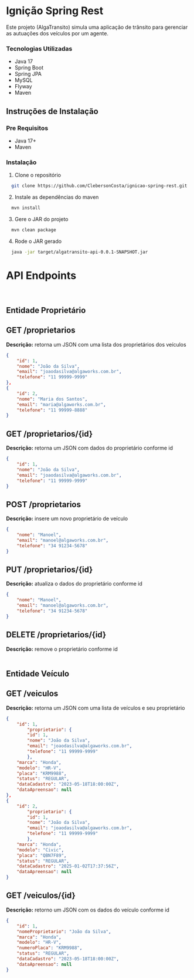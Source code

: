 # Ignição Spring Rest
Este projeto (AlgaTransito) simula uma aplicação de trânsito para gerenciar as autuações dos veículos por um agente.

### Tecnologias Utilizadas
- Java 17
- Spring Boot
- Spring JPA
- MySQL
- Flyway
- Maven

## Instruções de Instalação

### Pre Requisitos
- Java 17+
- Maven

### Instalação

1. Clone o repositório
   
```bash
  git clone https://github.com/ClebersonCosta/ignicao-spring-rest.git
```

2. Instale as dependências do maven

```bash
  mvn install
```

3. Gere o JAR do projeto

```bash
  mvn clean package
```

4. Rode o JAR gerado

```bash
  java -jar target/algatransito-api-0.0.1-SNAPSHOT.jar
```

# API Endpoints
<br>

## Entidade Proprietário

## GET /proprietarios

**Descrição:** retorna um JSON com uma lista dos proprietários dos veículos
```json
{
    "id": 1,
    "nome": "João da Silva",
    "email": "joaodasilva@algaworks.com.br",
    "telefone": "11 99999-9999"
},
{
    "id": 2,
    "nome": "Maria dos Santos",
    "email": "maria@algaworks.com.br",
    "telefone": "11 99999-8888"
}
```

## GET /proprietarios/{id}

**Descrição:** retorna um JSON com dados do proprietário conforme id
```json
{
    "id": 1,
    "nome": "João da Silva",
    "email": "joaodasilva@algaworks.com.br",
    "telefone": "11 99999-9999"
}
```

## POST /proprietarios

**Descrição:** insere um novo proprietário de veículo
```json
{
    "nome": "Manoel",
    "email": "manoel@algaworks.com.br",
    "telefone": "34 91234-5678"
}
```

## PUT /proprietarios/{id}

**Descrição:** atualiza o dados do proprietário conforme id
```json
{
    "nome": "Manoel",
    "email": "manoel@algaworks.com.br",
    "telefone": "34 91234-5678"
}
```

## DELETE /proprietarios/{id}

**Descrição:** remove o proprietário conforme id
<br>
<br>

## Entidade Veículo

## GET /veiculos

**Descrição:** retorna um JSON com uma lista de veículos e seu proprietário

```json
{
    "id": 1,
        "proprietario": {
        "id": 1,
        "nome": "João da Silva",
        "email": "joaodasilva@algaworks.com.br",
        "telefone": "11 99999-9999"
        },
    "marca": "Honda",
    "modelo": "HR-V",
    "placa": "KRM9988",
    "status": "REGULAR",
    "dataCadastro": "2023-05-18T18:00:00Z",
    "dataApreensao": null
},
{
    "id": 2,
        "proprietario": {
        "id": 1,
        "nome": "João da Silva",
        "email": "joaodasilva@algaworks.com.br",
        "telefone": "11 99999-9999"
        },
    "marca": "Honda",
    "modelo": "Civic",
    "placa": "QBN7F89",
    "status": "REGULAR",
    "dataCadastro": "2025-01-02T17:37:56Z",
    "dataApreensao": null
}
```

## GET /veiculos/{id}

**Descrição:** retorno um JSON com os dados do veículo conforme id

```json
{
    "id": 1,
    "nomeProprietario": "João da Silva",
    "marca": "Honda",
    "modelo": "HR-V",
    "numeroPlaca": "KRM9988",
    "status": "REGULAR",
    "dataCadastro": "2023-05-18T18:00:00Z",
    "dataApreensao": null
}
```
